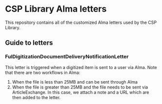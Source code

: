 # CSP Library Alma letters

This repository contains all of the customized Alma letters used by the CSP Library.

## Guide to letters

### FulDigitizationDocumentDeliveryNotificationLetter
This letter is triggered when a digitized item is sent to a user via Alma. Note that there are two workflows in Alma:
1. When the file is less than 25MB and can be sent through Alma
2. When the file is greater than 25MB and the file needs to be sent via ArticleExchange. In this case, we attach a note and a URL which are then added to the letter.